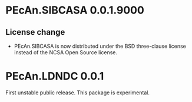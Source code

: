 # PEcAn.SIBCASA 0.0.1.9000

## License change
* PEcAn.SIBCASA is now distributed under the BSD three-clause license instead of the NCSA Open Source license.

# PEcAn.LDNDC 0.0.1

First unstable public release. This package is experimental.